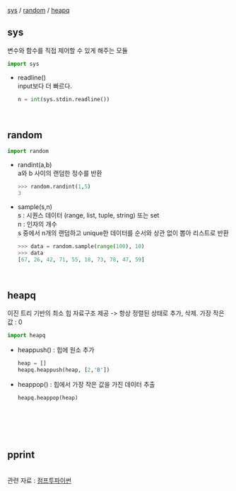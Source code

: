 [sys](#sys) / [random](#random) / [heapq](#heapq)

## sys

변수와 함수를 직접 제어할 수 있게 해주는 모듈<br>
```python
import sys
```

* readline()<br>
input보다 더 빠르다.<br>
    ```python
    n = int(sys.stdin.readline())
    ```
<br>

## random

```python
import random
```

* randint(a,b)<br>
a와 b 사이의 랜덤한 정수를 반환<br>
    ```python
    >>> random.randint(1,5)
    3
    ```

* sample(s,n)<br>
  s : 시퀀스 데이터 (range, list, tuple, string) 또는 set <br>
  n : 인자의 개수<br>
  s 중에서 n개의 랜덤하고 unique한 데이터를 순서와 상관 없이 뽑아 리스트로 반환
    ```python
    >>> data = random.sample(range(100), 10)
    >>> data
    [67, 26, 42, 71, 55, 18, 73, 78, 47, 59]
    ```
<br>

## heapq

이진 트리 기반의 최소 힙 자료구조 제공 -> 항상 정렬된 상태로 추가, 삭제. 가장 작은 값 : 0
```python
import heapq
```

* heappush() : 힙에 원소 추가
  ```python
  heap = []
  heapq.heappush(heap, [2,'B'])
  ```

* heappop() : 힙에서 가장 작은 값을 가진 데이터 추출
  ```python
  heapq.heappop(heap)
  ```
<br>


<br><br>


## pprint


<br>관련 자료 : [점프투파이썬](https://wikidocs.net/33)<br>